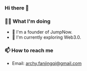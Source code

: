 ### Hi there 👋

### 👨‍💻 What I'm doing
- 🔭 I'm a founder of JumpNow.
- 🌱 I'm currently exploring Web3.0.

### 📫 How to reach me
- Email: [archy.fanjingqi@gmail.com](mailto:archy.fanjingqi@gmail.com)
